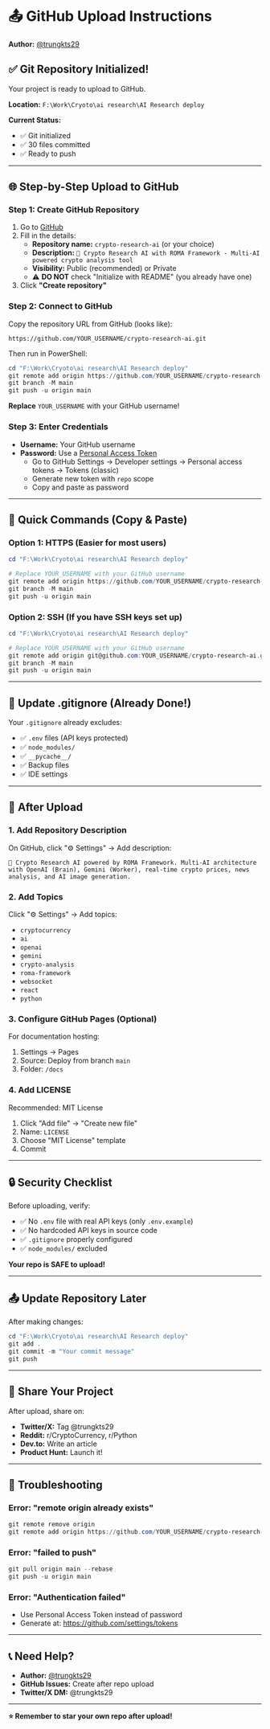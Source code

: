 # 📤 GitHub Upload Instructions

**Author:** [@trungkts29](https://x.com/trungkts29)

## ✅ Git Repository Initialized!

Your project is ready to upload to GitHub.

**Location:** `F:\Work\Cryoto\ai research\AI Research deploy`

**Current Status:**
- ✅ Git initialized
- ✅ 30 files committed
- ✅ Ready to push

---

## 🌐 Step-by-Step Upload to GitHub

### **Step 1: Create GitHub Repository**

1. Go to [GitHub](https://github.com/new)
2. Fill in the details:
   - **Repository name:** `crypto-research-ai` (or your choice)
   - **Description:** `🚀 Crypto Research AI with ROMA Framework - Multi-AI powered crypto analysis tool`
   - **Visibility:** Public (recommended) or Private
   - ⚠️ **DO NOT** check "Initialize with README" (you already have one)
3. Click **"Create repository"**

### **Step 2: Connect to GitHub**

Copy the repository URL from GitHub (looks like):
```
https://github.com/YOUR_USERNAME/crypto-research-ai.git
```

Then run in PowerShell:

```powershell
cd "F:\Work\Cryoto\ai research\AI Research deploy"
git remote add origin https://github.com/YOUR_USERNAME/crypto-research-ai.git
git branch -M main
git push -u origin main
```

**Replace** `YOUR_USERNAME` with your GitHub username!

### **Step 3: Enter Credentials**

- **Username:** Your GitHub username
- **Password:** Use a [Personal Access Token](https://github.com/settings/tokens)
  - Go to GitHub Settings → Developer settings → Personal access tokens → Tokens (classic)
  - Generate new token with `repo` scope
  - Copy and paste as password

---

## 🚀 Quick Commands (Copy & Paste)

### Option 1: HTTPS (Easier for most users)

```powershell
cd "F:\Work\Cryoto\ai research\AI Research deploy"

# Replace YOUR_USERNAME with your GitHub username
git remote add origin https://github.com/YOUR_USERNAME/crypto-research-ai.git
git branch -M main
git push -u origin main
```

### Option 2: SSH (If you have SSH keys set up)

```powershell
cd "F:\Work\Cryoto\ai research\AI Research deploy"

# Replace YOUR_USERNAME with your GitHub username
git remote add origin git@github.com:YOUR_USERNAME/crypto-research-ai.git
git branch -M main
git push -u origin main
```

---

## 📝 Update .gitignore (Already Done!)

Your `.gitignore` already excludes:
- ✅ `.env` files (API keys protected)
- ✅ `node_modules/`
- ✅ `__pycache__/`
- ✅ Backup files
- ✅ IDE settings

---

## 🎯 After Upload

### **1. Add Repository Description**

On GitHub, click "⚙️ Settings" → Add description:
```
🚀 Crypto Research AI powered by ROMA Framework. Multi-AI architecture with OpenAI (Brain), Gemini (Worker), real-time crypto prices, news analysis, and AI image generation.
```

### **2. Add Topics**

Click "⚙️ Settings" → Add topics:
- `cryptocurrency`
- `ai`
- `openai`
- `gemini`
- `crypto-analysis`
- `roma-framework`
- `websocket`
- `react`
- `python`

### **3. Configure GitHub Pages (Optional)**

For documentation hosting:
1. Settings → Pages
2. Source: Deploy from branch `main`
3. Folder: `/docs`

### **4. Add LICENSE**

Recommended: MIT License
1. Click "Add file" → "Create new file"
2. Name: `LICENSE`
3. Choose "MIT License" template
4. Commit

---

## 🔒 Security Checklist

Before uploading, verify:

- ✅ No `.env` file with real API keys (only `.env.example`)
- ✅ No hardcoded API keys in source code
- ✅ `.gitignore` properly configured
- ✅ `node_modules/` excluded

**Your repo is SAFE to upload!**

---

## 📤 Update Repository Later

After making changes:

```powershell
cd "F:\Work\Cryoto\ai research\AI Research deploy"
git add .
git commit -m "Your commit message"
git push
```

---

## 🌟 Share Your Project

After upload, share on:
- **Twitter/X:** Tag @trungkts29
- **Reddit:** r/CryptoCurrency, r/Python
- **Dev.to:** Write an article
- **Product Hunt:** Launch it!

---

## 🐛 Troubleshooting

### Error: "remote origin already exists"
```powershell
git remote remove origin
git remote add origin https://github.com/YOUR_USERNAME/crypto-research-ai.git
```

### Error: "failed to push"
```powershell
git pull origin main --rebase
git push -u origin main
```

### Error: "Authentication failed"
- Use Personal Access Token instead of password
- Generate at: https://github.com/settings/tokens

---

## 📞 Need Help?

- **Author:** [@trungkts29](https://x.com/trungkts29)
- **GitHub Issues:** Create after repo upload
- **Twitter/X DM:** @trungkts29

---

**⭐ Remember to star your own repo after upload!**


